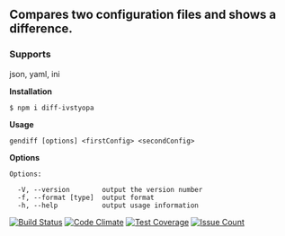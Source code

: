 ## Compares two configuration files and shows a difference.
### Supports
   json, yaml, ini

**Installation**
```
$ npm i diff-ivstyopa
```
**Usage**
```
gendiff [options] <firstConfig> <secondConfig>
```
**Options**
```
Options:

  -V, --version        output the version number
  -f, --format [type]  output format
  -h, --help           output usage information
```

[![Build Status](https://travis-ci.org/xibalbaroad/project-lvl2-s121.svg?branch=master)](https://travis-ci.org/xibalbaroad/project-lvl2-s121)
[![Code Climate](https://codeclimate.com/github/xibalbaroad/project-lvl2-s121/badges/gpa.svg)](https://codeclimate.com/github/xibalbaroad/project-lvl2-s121)
[![Test Coverage](https://codeclimate.com/github/xibalbaroad/project-lvl2-s121/badges/coverage.svg)](https://codeclimate.com/github/xibalbaroad/project-lvl2-s121/coverage)
[![Issue Count](https://codeclimate.com/github/xibalbaroad/project-lvl2-s121/badges/issue_count.svg)](https://codeclimate.com/github/xibalbaroad/project-lvl2-s121)
